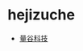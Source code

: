 # hejizuche
<ul>
<li>
	<a href="https://xk888666.github.io/lianggukeji/indent.html">量谷科技</a>
</li>
</ul>